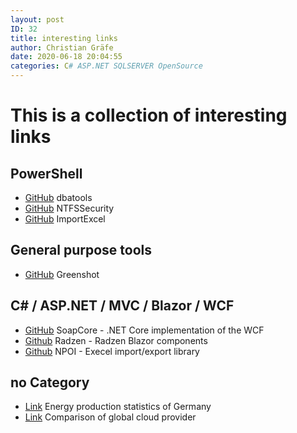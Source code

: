 ```yaml
---
layout: post
ID: 32
title: interesting links
author: Christian Gräfe
date: 2020-06-18 20:04:55
categories: C# ASP.NET SQLSERVER OpenSource
---
```


# This is a collection of interesting links

## PowerShell

* [GitHub][1] dbatools
* [GitHub][2] NTFSSecurity
* [GitHub][3] ImportExcel

## General purpose tools

* [GitHub][4] Greenshot

## C# / ASP.NET / MVC / Blazor / WCF

* [GitHub][5] SoapCore - .NET Core implementation of the WCF
* [Github][6] Radzen - Radzen Blazor components
* [Github][7] NPOI - Execel import/export library

## no Category

* [Link][8] Energy production statistics of Germany
* [Link][9] Comparison of global cloud provider

 [1]: https://github.com/sqlcollaborative/dbatools
 [2]: https://github.com/raandree/NTFSSecurity
 [3]: https://github.com/dfinke/ImportExcel
 
 [4]: https://github.com/greenshot/greenshot

 [5]: https://github.com/DigDes/SoapCore
 [6]: https://github.com/radzenhq/radzen-blazor
 [7]: https://github.com/nissl-lab/npoi

 [8]: https://energy-charts.info/charts/energy_pie/chart.htm?l=en&c=DE&interval=day
 [9]: http://comparecloud.in/
